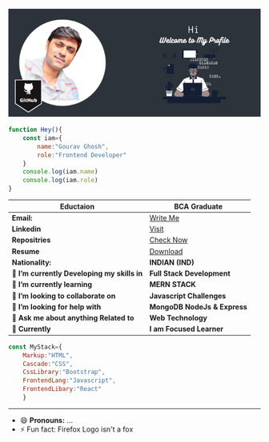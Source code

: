 ![Markdown Logo](https://github.com/gouravghosh24/gouravghosh24/blob/main/Media/GitHub.png) 

```javascript
function Hey(){
    const iam={
        name:"Gourav Ghosh",
        role:"Frontend Developer"
    }
    console.log(iam.name)
    console.log(iam.role)
}

```

| __Eductaion__ |__BCA Graduate__ |
|---------------|------------------------|
| __Email:__ | [Write Me](gouravghosh6@gmail.com)|
| __Linkedin__ | [Visit](https://www.linkedin.com/in/gouravghosh24) |
| __Repositries__| [Check Now](https://gouravghosh24.github.io/JS_Practice-Projects/) |
| __Resume__ | [Download](https://gouravghosh24.github.io/Resume/) |
|__Nationality:__ | __INDIAN (IND)__ |
| 🔭 __I’m currently Developing my skills in__ | __Full Stack Development__|
| 🌱 __I’m currently learning__ | __MERN STACK__ |
| 👯 __I’m looking to collaborate on__ | __Javascript Challenges__|
| 🤔 __I’m looking for help with__ | __MongoDB NodeJs & Express__ |
| 💬 __Ask me about anything Related to__ | __Web Technology__ |
| 💼 __Currently__ |__I am Focused Learner__ |


```javascript
const MyStack={
    Markup:"HTML",
    Cascade:"CSS",
    CssLibrary:"Bootstrap",
    FrontendLang:"Javascript",
    FrontendLibary:"React"
    }
```

______________________________________________________________________________________________________________________


- 😄 __Pronouns:__ ...
- ⚡ Fun fact: Firefox Logo isn't a fox
